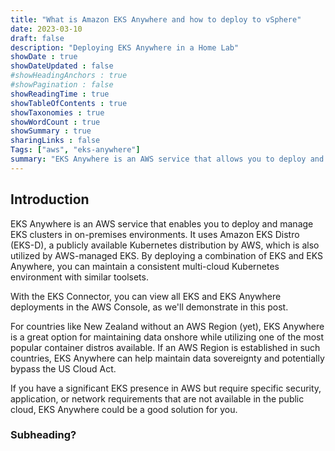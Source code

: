 ```yaml
---
title: "What is Amazon EKS Anywhere and how to deploy to vSphere"
date: 2023-03-10
draft: false
description: "Deploying EKS Anywhere in a Home Lab"
showDate : true
showDateUpdated : false
#showHeadingAnchors : true
#showPagination : false
showReadingTime : true
showTableOfContents : true
showTaxonomies : true 
showWordCount : true
showSummary : true
sharingLinks : false
Tags: ["aws", "eks-anywhere"]
summary: "EKS Anywhere is an AWS service that allows you to deploy and manage EKS clusters in on-premises environments."
---
```



## Introduction

EKS Anywhere is an AWS service that enables you to deploy and manage EKS clusters in on-premises environments. It uses Amazon EKS Distro (EKS-D), a publicly available Kubernetes distribution by AWS, which is also utilized by AWS-managed EKS. By deploying a combination of EKS and EKS Anywhere, you can maintain a consistent multi-cloud Kubernetes environment with similar toolsets.

With the EKS Connector, you can view all EKS and EKS Anywhere deployments in the AWS Console, as we'll demonstrate in this post.

For countries like New Zealand without an AWS Region (yet), EKS Anywhere is a great option for maintaining data onshore while utilizing one of the most popular container distros available. If an AWS Region is established in such countries, EKS Anywhere can help maintain data sovereignty and potentially bypass the US Cloud Act.

If you have a significant EKS presence in AWS but require specific security, application, or network requirements that are not available in the public cloud, EKS Anywhere could be a good solution for you.


### Subheading?

